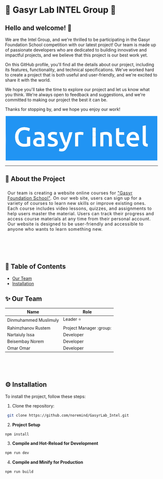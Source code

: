 
# 🌟 Gasyr Lab INTEL Group 🌟



## Hello and welcome! :wave:




We are the Intel Group, and we're thrilled to be participating in the Gasyr Foundation School competition with our latest project! Our team is made up of passionate developers who are dedicated to building innovative and impactful projects, and we believe that this project is our best work yet.

On this GitHub profile, you'll find all the details about our project, including its features, functionality, and technical specifications. We've worked hard to create a project that is both useful and user-friendly, and we're excited to share it with the world.

We hope you'll take the time to explore our project and let us know what you think. We're always open to feedback and suggestions, and we're committed to making our project the best it can be.

Thanks for stopping by, and we hope you enjoy our work!


<p align="center">
	<img src="markdown-img/logo.png" width="500px">
</p>
</div>

---




## 🚀 About the Project
<p style="padding: 8px; letter-spacing: 0.7px">
Our team is creating a website online courses for <u>"Gasyr Foundation School"</u>. On our web site, users can sign up for a variety of courses to learn new skills or improve existing ones. Each course includes video lessons, quizzes, and assignments to help users master the material. Users can track their progress and access course materials at any time from their personal account. Our website is designed to be user-friendly and accessible to anyone who wants to learn something new.
</p>


<br>
<br>
<br>

## 📝 Table of Contents

- [Our Team](#sparkles-our-team)
- [Installation](#gear-installation)

## :sparkles: Our Team




| Name             | Role            |
| ---------------- | -------------- |
| Dinmuhammed Muslimuly | Leader :star:  |
| Rahimzhanov Rustem   | Project Manager :group:      |
| Nartaiuly Issa    | Developer      |
| Beisembay Norem | Developer      |
| Omar Omar        | Developer      |

</div>




<br>
<br>
<br>

## :gear: Installation

To install the project, follow these steps:

1. Clone the repository:

```sh
 git clone https://github.com/noremind/GasyrLab_Intel.git
```

2. __Project Setup__

```sh
npm install
```

3. __Compile and Hot-Reload for Development__

```sh
npm run dev
```

4. __Compile and Minify for Production__

```sh
npm run build
```




